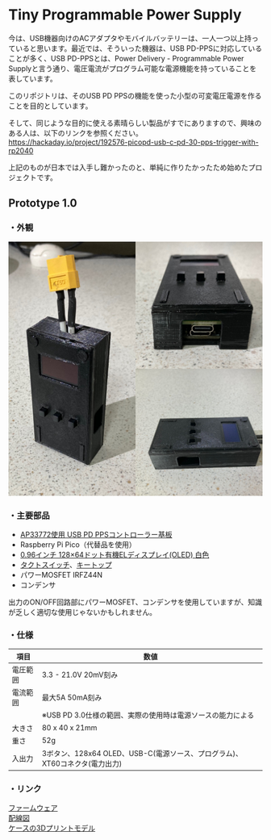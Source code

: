 # Tiny Programmable Power Supply

今は、USB機器向けのACアダプタやモバイルバッテリーは、一人一つ以上持っていると思います。最近では、そういった機器は、USB PD-PPSに対応していることが多く、USB PD-PPSとは、Power Delivery - Programmable Power Supplyと言う通り、電圧電流がプログラム可能な電源機能を持っていることを表しています。  

このリポジトリは、そのUSB PD PPSの機能を使った小型の可変電圧電源を作ることを目的としています。  

そして、同じような目的に使える素晴らしい製品がすでにありますので、興味のある人は、以下のリンクを参照ください。  
https://hackaday.io/project/192576-picopd-usb-c-pd-30-pps-trigger-with-rp2040

上記のものが日本では入手し難かったのと、単純に作りたかったため始めたプロジェクトです。

## Prototype 1.0

### ・外観
![外観](proto1/images/tiny_pps_proto1_appearance.JPG)

### ・主要部品
- [AP33772使用 USB PD PPSコントローラー基板](https://aselectroworks.booth.pm/items/5621735)  
- Raspberry Pi Pico（代替品を使用）  
- [0.96インチ 128×64ドット有機ELディスプレイ(OLED) 白色](https://akizukidenshi.com/catalog/g/g112031/)  
- [タクトスイッチ](https://akizukidenshi.com/catalog/g/g112224)、[キートップ](https://akizukidenshi.com/catalog/g/g112429/)  
- パワーMOSFET IRFZ44N  
- コンデンサ  

出力のON/OFF回路部にパワーMOSFET、コンデンサを使用していますが、知識が乏しく適切な使用じゃないかもしれません。

### ・仕様
| 項目 | 数値 |
|-----|-----|
| 電圧範囲 | 3.3 - 21.0V 20mV刻み |
| 電流範囲 | 最大5A 50mA刻み |
|  | ※USB PD 3.0仕様の範囲、実際の使用時は電源ソースの能力による |
| 大きさ | 80 x 40 x 21mm |
| 重さ | 52g |
| 入出力 | 3ボタン、128x64 OLED、USB-C(電源ソース、プログラム)、XT60コネクタ(電力出力) |

### ・リンク
[ファームウェア](proto1/software/firmware/)  
[配線図](proto1/hardware/circuit/tiny_pps_proto1_bb.png)  
[ケースの3Dプリントモデル](proto1/hardware/3d-printed-case/)  
